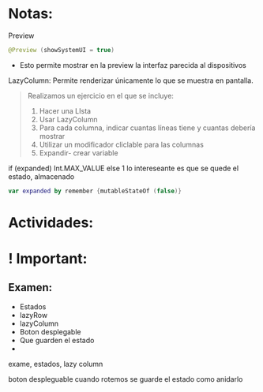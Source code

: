 # Notas:
Preview

```kotlin
@Preview (showSystemUI = true)
```

- Esto permite mostrar en la preview la interfaz parecida al dispositivos


LazyColumn: 
Permite renderizar únicamente lo que se muestra en pantalla.

> Realizamos un ejercicio en el que se incluye:
> 1. Hacer una LIsta
> 2. Usar LazyColumn
> 3. Para cada columna, indicar cuantas líneas tiene y cuantas debería mostrar
> 4. Utilizar un modificador cliclable para las columnas
> 5. Expandir- crear variable


if (expanded) Int.MAX_VALUE else 1
lo intereseante es que se quede el estado, almacenado

```kotlin
var expanded by remember {mutableStateOf (false)}
```




# Actividades:


# ! Important:
## Examen:
- Estados 
- lazyRow
- lazyColumn
- Boton desplegable
- Que guarden el estado
- 
exame, estados, lazy column

boton despleguable
cuando rotemos se guarde el estado
como anidarlo

